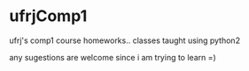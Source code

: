 # ufrjComp1
ufrj's comp1 course homeworks.. classes taught using python2

any sugestions are welcome since i am trying to learn =)
